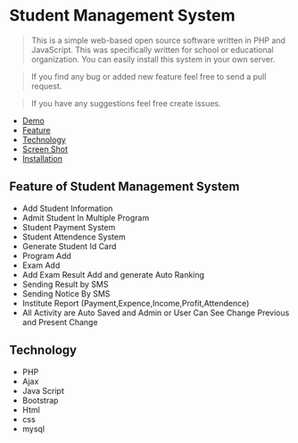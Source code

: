 # Student Management System

> This is a simple web-based open source software written in PHP and JavaScript. This was specifically written for school or educational organization. You can easily install this system in your own server.

> If you find any bug or added new feature feel free to send a pull request.

> If you have any suggestions feel free create issues.

- [Demo](#demo)
- [Feature](#feature-of-student-management-system)
- [Technology](#technology)
- [Screen Shot](#screen-shot)
- [Installation](#installation)

Feature of Student Management System
-----------------------------
- Add Student Information
- Admit Student In Multiple Program
- Student Payment System
- Student Attendence System
- Generate Student Id Card
- Program Add
- Exam Add
- Add Exam Result Add and generate Auto Ranking
- Sending Result by SMS
- Sending Notice By SMS
- Institute Report (Payment,Expence,Income,Profit,Attendence)
- All Activity are Auto Saved and Admin or User Can See Change Previous and Present Change

Technology
-----------------------
- PHP
- Ajax
- Java Script
- Bootstrap
- Html
- css
- mysql
